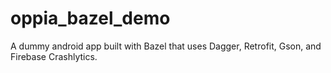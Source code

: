 # oppia_bazel_demo
A dummy android app built with Bazel that uses Dagger, Retrofit, Gson, and Firebase Crashlytics. 
